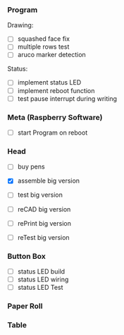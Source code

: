 ### Program  
Drawing:
- [ ] squashed face fix
- [ ] multiple rows test
- [ ] aruco marker detection

Status:
- [ ] implement status LED
- [ ] implement reboot function
- [ ] test pause interrupt during writing

### Meta (Raspberry Software)   
- [ ] start Program on reboot

### Head 
- [ ] buy pens
- [x] assemble big version
- [ ] test big version 

- [ ] reCAD big version
- [ ] rePrint big version
- [ ] reTest big version

### Button Box
- [ ] status LED build 
- [ ] status LED wiring
- [ ] status LED Test

### Paper Roll 

### Table

